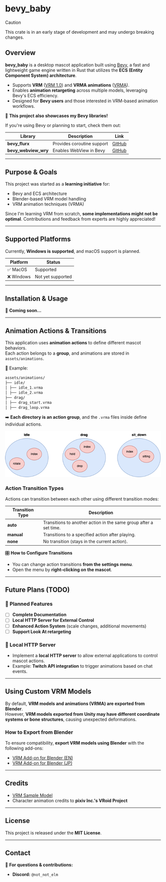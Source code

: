 # bevy_baby

> [!CAUTION]
> This crate is in an early stage of development and may undergo breaking changes.

## **Overview**

**bevy_baby** is a desktop mascot application built using [Bevy](https://github.com/bevyengine/bevy), a fast and
lightweight game engine written in Rust that utilizes the **ECS (Entity Component System) architecture**.

- Supports **VRM** ([VRM 1.0](https://vrm.dev/en/vrm1/)) and **VRMA animations** ([VRMA](https://vrm.dev/en/vrma/)).
- Enables **animation retargeting** across multiple models, leveraging Bevy's ECS efficiency.
- Designed for **Bevy users** and those interested in VRM-based animation workflows.

🚀 **This project also showcases my Bevy libraries!**

If you're using Bevy or planning to start, check them out:

| Library              | Description                | Link                                                       |
|----------------------|----------------------------|------------------------------------------------------------|
| **bevy_flurx**       | Provides coroutine support | [GitHub](https://github.com/not-elm/bevy_flurx)            | 
| **bevy_webview_wry** | Enables WebView in Bevy    | [GitHub](https://github.com/not-elm/bevy_webview_projects) |

---

## **Purpose & Goals**

This project was started as a **learning initiative** for:

- Bevy and ECS architecture
- Blender-based VRM model handling
- VRM animation techniques (VRMA)

Since I'm learning VRM from scratch, **some implementations might not be optimal**. Contributions and feedback from
experts are highly appreciated!

---

## **Supported Platforms**

Currently, **Windows is supported**, and macOS support is planned.

| Platform  | Status            |
|-----------|-------------------|
| ✅ MacOS   | Supported         |
| ❌ Windows | Not yet supported |

---

## **Installation & Usage**

🚧 **Coming soon...**

---

## **Animation Actions & Transitions**

This application uses **animation actions** to define different mascot behaviors.  
Each action belongs to a **group**, and animations are stored in `assets/animations`.

📂 Example:

```
assets/animations/
├── idle/
│ ├── idle_1.vrma
│ ├── idle_2.vrma
├── drag/
│ ├── drag_start.vrma
│ ├── drag_loop.vrma
```

➡️ **Each directory is an action group**, and the `.vrma` files inside define individual actions.

![action_group](./docs/action_group.drawio.png)

### **Action Transition Types**

Actions can transition between each other using different transition modes:

| Transition Type | Description                                                       |
|-----------------|-------------------------------------------------------------------|
| **auto**        | Transitions to another action in the same group after a set time. |
| **manual**      | Transitions to a specified action after playing.                  |
| **none**        | No transition (stays in the current action).                      |

🎛️ **How to Configure Transitions**

- You can change action transitions **from the settings menu**.
- Open the menu by **right-clicking on the mascot**.

---

## **Future Plans (TODO)**

### **📌 Planned Features**

- [ ] **Complete Documentation**
- [ ] **Local HTTP Server for External Control**
- [ ] **Enhanced Action System** (scale changes, additional movements)
- [ ] **Support Look At retargeting**

### **📡 Local HTTP Server**

- Implement a **local HTTP server** to allow external applications to control mascot actions.
- Example: **Twitch API integration** to trigger animations based on chat events.

---

## **Using Custom VRM Models**

By default, **VRM models and animations (VRMA) are exported from Blender**.  
However, **VRM models exported from Unity may have different coordinate systems or bone structures**, causing unexpected
deformations.

### **How to Export from Blender**

To ensure compatibility, **export VRM models using Blender** with the following add-ons:

- [VRM Add-on for Blender (EN)](https://vrm-addon-for-blender.info/en/)
- [VRM Add-on for Blender (JP)](https://vrm-addon-for-blender.info/jp/)

---

## **Credits**

- [VRM Sample Model](https://vroid.pixiv.help/hc/ja/articles/4402394424089-AvatarSample-A-Z)
- Character animation credits to **pixiv Inc.'s VRoid Project**

---

## **License**

This project is released under the **MIT License**.

---

## **Contact**

📢 **For questions & contributions:**

- **Discord:** `@not_not_elm`